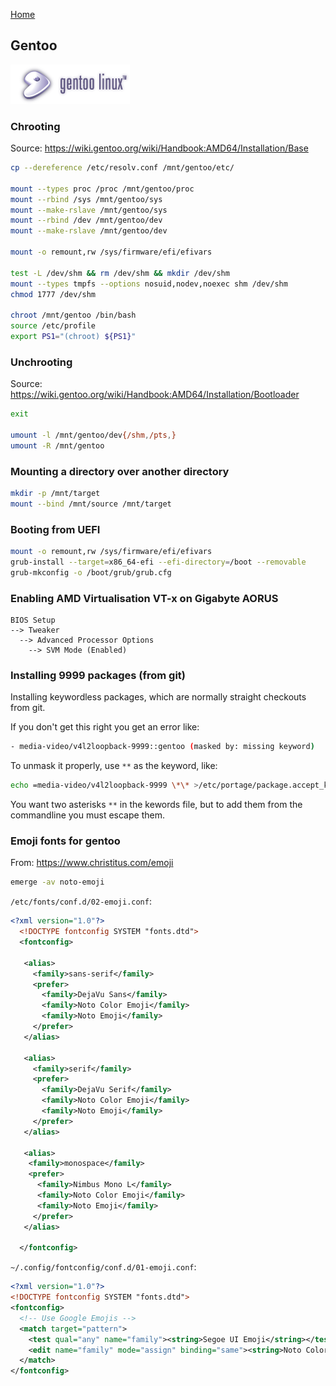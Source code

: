 [Home](../index.md)

## Gentoo

![Gentoo Site Logo](res/gentoo-site-logo.png)

### Chrooting

Source: https://wiki.gentoo.org/wiki/Handbook:AMD64/Installation/Base

```bash
cp --dereference /etc/resolv.conf /mnt/gentoo/etc/

mount --types proc /proc /mnt/gentoo/proc
mount --rbind /sys /mnt/gentoo/sys
mount --make-rslave /mnt/gentoo/sys
mount --rbind /dev /mnt/gentoo/dev
mount --make-rslave /mnt/gentoo/dev

mount -o remount,rw /sys/firmware/efi/efivars

test -L /dev/shm && rm /dev/shm && mkdir /dev/shm
mount --types tmpfs --options nosuid,nodev,noexec shm /dev/shm
chmod 1777 /dev/shm

chroot /mnt/gentoo /bin/bash
source /etc/profile
export PS1="(chroot) ${PS1}"
```

### Unchrooting

Source: https://wiki.gentoo.org/wiki/Handbook:AMD64/Installation/Bootloader

```bash
exit

umount -l /mnt/gentoo/dev{/shm,/pts,}
umount -R /mnt/gentoo

```

### Mounting a directory over another directory

```bash
mkdir -p /mnt/target
mount --bind /mnt/source /mnt/target
```

### Booting from UEFI

```bash
mount -o remount,rw /sys/firmware/efi/efivars
grub-install --target=x86_64-efi --efi-directory=/boot --removable
grub-mkconfig -o /boot/grub/grub.cfg
```

### Enabling AMD Virtualisation VT-x on Gigabyte AORUS 

```
BIOS Setup
--> Tweaker
  --> Advanced Processor Options
    --> SVM Mode (Enabled)
```

### Installing 9999 packages (from git)

Installing keywordless packages, which are normally straight checkouts from git.

If you don't get this right you get an error like:

```bash
- media-video/v4l2loopback-9999::gentoo (masked by: missing keyword)
```

To unmask it properly, use `**` as the keyword, like:

``` bash
echo =media-video/v4l2loopback-9999 \*\* >/etc/portage/package.accept_keywords/v4l2loopback9999
```

You want two asterisks `**` in the kewords file, but to add them from the commandline you must escape them.

### Emoji fonts for gentoo

From: https://www.christitus.com/emoji

```bash
emerge -av noto-emoji
```

`/etc/fonts/conf.d/02-emoji.conf`:

```xml
<?xml version="1.0"?>
  <!DOCTYPE fontconfig SYSTEM "fonts.dtd">
  <fontconfig>

   <alias>
     <family>sans-serif</family>
     <prefer>
       <family>DejaVu Sans</family>
       <family>Noto Color Emoji</family>
       <family>Noto Emoji</family>
     </prefer> 
   </alias>

   <alias>
     <family>serif</family>
     <prefer>
       <family>DejaVu Serif</family>
       <family>Noto Color Emoji</family>
       <family>Noto Emoji</family>
     </prefer>
   </alias>

   <alias>
    <family>monospace</family>
    <prefer>
      <family>Nimbus Mono L</family>
      <family>Noto Color Emoji</family>
      <family>Noto Emoji</family>
     </prefer>
   </alias>

  </fontconfig>

```

`~/.config/fontconfig/conf.d/01-emoji.conf`:

```xml
<?xml version="1.0"?>
<!DOCTYPE fontconfig SYSTEM "fonts.dtd">
<fontconfig>
  <!-- Use Google Emojis -->
  <match target="pattern">
    <test qual="any" name="family"><string>Segoe UI Emoji</string></test>
    <edit name="family" mode="assign" binding="same"><string>Noto Color Emoji</string></edit>
  </match>
</fontconfig>
```

